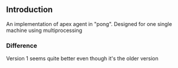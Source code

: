 ## Introduction
An implementation of apex agent in "pong". Designed for one single machine
using multiprocessing

### Difference
Version 1 seems quite better even though it's the older version


